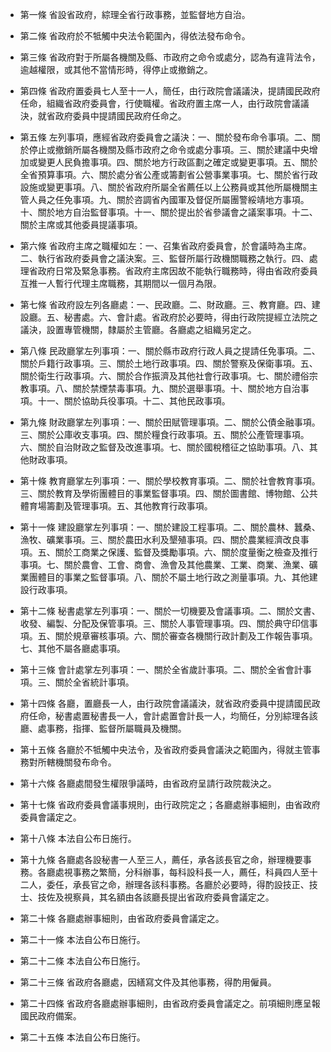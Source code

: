 * 第一條 省設省政府，綜理全省行政事務，並監督地方自治。

* 第二條 省政府於不牴觸中央法令範圍內，得依法發布命令。

* 第三條 省政府對于所屬各機關及縣、市政府之命令或處分，認為有違背法令，逾越權限，或其他不當情形時，得停止或撤銷之。

* 第四條 省政府置委員七人至十一人，簡任，由行政院會議議決，提請國民政府任命，組織省政府委員會，行使職權。省政府置主席一人，由行政院會議議決，就省政府委員中提請國民政府任命之。

* 第五條 左列事項，應經省政府委員會之議決：一、關於發布命令事項。二、關於停止或撤銷所屬各機關及縣市政府之命令或處分事項。三、關於建議中央增加或變更人民負擔事項。四、關於地方行政區劃之確定或變更事項。五、關於全省預算事項。六、關於處分省公產或籌劃省公營事業事項。七、關於省行政設施或變更事項。八、關於省政府所屬全省薦任以上公務員或其他所屬機關主管人員之任免事項。九、關於咨調省內國軍及督促所屬團警綏靖地方事項。十、關於地方自治監督事項。十一、關於提出於省參議會之議案事項。十二、關於主席或其他委員提議事項。

* 第六條 省政府主席之職權如左：一、召集省政府委員會，於會議時為主席。二、執行省政府委員會之議決案。三、監督所屬行政機關職務之執行。四、處理省政府日常及緊急事務。省政府主席因故不能執行職務時，得由省政府委員互推一人暫行代理主席職務，其期間以一個月為限。

* 第七條 省政府設左列各廳處：一、民政廳。二、財政廳。三、教育廳。四、建設廳。五、秘書處。六、會計處。省政府於必要時，得由行政院提經立法院之議決，設置專管機關，隸屬於主管廳。各廳處之組織另定之。

* 第八條 民政廳掌左列事項：一、關於縣市政府行政人員之提請任免事項。二、關於戶籍行政事項。三、關於土地行政事項。四、關於警察及保衛事項。五、關於衛生行政事項。六、關於合作振濟及其他社會行政事項。七、關於禮俗宗教事項。八、關於禁煙禁毒事項。九、關於選舉事項。十、關於地方自治事項。十一、關於協助兵役事項。十二、其他民政事項。

* 第九條 財政廳掌左列事項：一、關於田賦管理事項。二、關於公債金融事項。三、關於公庫收支事項。四、關於糧食行政事項。五、關於公產管理事項。六、關於自治財政之監督及改進事項。七、關於國稅稽征之協助事項。八、其他財政事項。

* 第十條 教育廳掌左列事項：一、關於學校教育事項。二、關於社會教育事項。三、關於教育及學術團體目的事業監督事項。四、關於圖書館、博物館、公共體育場籌劃及管理事項。五、其他教育行政事項。

* 第十一條 建設廳掌左列事項：一、關於建設工程事項。二、關於農林、蠶桑、漁牧、礦業事項。三、關於農田水利及墾殖事項。四、關於農業經濟改良事項。五、關於工商業之保護、監督及獎勵事項。六、關於度量衡之檢查及推行事項。七、關於農會、工會、商會、漁會及其他農業、工業、商業、漁業、礦業團體目的事業之監督事項。八、關於不屬土地行政之測量事項。九、其他建設行政事項。

* 第十二條 秘書處掌左列事項：一、關於一切機要及會議事項。二、關於文書、收發、編製、分配及保管事項。三、關於人事管理事項。四、關於典守印信事項。五、關於規章審核事項。六、關於審查各機關行政計劃及工作報告事項。七、其他不屬各廳處事項。

* 第十三條 會計處掌左列事項：一、關於全省歲計事項。二、關於全省會計事項。三、關於全省統計事項。

* 第十四條 各廳，置廳長一人，由行政院會議議決，就省政府委員中提請國民政府任命，秘書處置秘書長一人，會計處置會計長一人，均簡任，分別綜理各該廳、處事務，指揮、監督所屬職員及機關。

* 第十五條 各廳於不牴觸中央法令，及省政府委員會議決之範圍內，得就主管事務對所轄機關發布命令。

* 第十六條 各廳處間發生權限爭議時，由省政府呈請行政院裁決之。

* 第十七條 省政府委員會議事規則，由行政院定之；各廳處辦事細則，由省政府委員會議定之。

* 第十八條 本法自公布日施行。

* 第十九條 各廳處各設秘書一人至三人，薦任，承各該長官之命，辦理機要事務。各廳處視事務之繁簡，分科辦事，每科設科長一人，薦任，科員四人至十二人，委任，承長官之命，辦理各該科事務。各廳於必要時，得酌設技正、技士、技佐及視察員，其名額由各該廳長提出省政府委員會議定之。

* 第二十條 各廳處辦事細則，由省政府委員會議定之。

* 第二十一條 本法自公布日施行。

* 第二十二條 本法自公布日施行。

* 第二十三條 省政府各廳處，因繕寫文件及其他事務，得酌用僱員。

* 第二十四條 省政府各廳處辦事細則，由省政府委員會議定之。前項細則應呈報國民政府備案。

* 第二十五條 本法自公布日施行。

